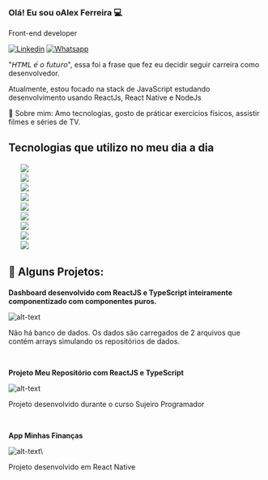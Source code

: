 ### Olá! Eu sou oAlex Ferreira 💻

Front-end developer

[![Linkedin](https://img.shields.io/badge/LinkedIn-0077B5?style=for-the-badge&logo=linkedin&logoColor=white)](https://www.linkedin.com/in/dev-alex-ferreira/)
[![Whatsapp](https://img.shields.io/badge/WhatsApp-25D366?style=for-the-badge&logo=whatsapp&logoColor=white)](https://wa.me/5551996502085)

<p>"𝘏𝘛𝘔𝘓 𝘦́ 𝘰 𝘧𝘶𝘵𝘶𝘳𝘰", essa foi a frase que fez eu decidir seguir carreira como desenvolvedor.</p>

<p>Atualmente, estou focado na stack de JavaScript estudando desenvolvimento usando ReactJs, React Native e NodeJs</p>

<p>💬   Sobre mim: Amo tecnologias, gosto de práticar exercícios físicos, assistir filmes e séries de TV.</p>

## Tecnologias que utilizo no meu dia a dia

<div style="margin-top: 20px; margin-bottom: 20px;">
<ul style="list-style: none">
    <li>
        <img src="https://img.shields.io/badge/HTML5-E34F26?style=for-the-badge&logo=html5&logoColor=white">
    </li>
    <li>
        <img src="https://img.shields.io/badge/CSS3-1572B6?style=for-the-badge&logo=css3&logoColor=white">
    </li>
    <li>
        <img src="https://img.shields.io/badge/JavaScript-F7DF1E?style=for-the-badge&logo=javascript&logoColor=black">
    </li>
    <li>
        <img src="https://img.shields.io/badge/Vue.js-35495E?style=for-the-badge&logo=vue.js&logoColor=4FC08D">
    </li>
    <li>
        <img src="https://img.shields.io/badge/React-20232A?style=for-the-badge&logo=react&logoColor=61DAFB">
    </li>
    <li>
        <img src="https://img.shields.io/badge/React_Native-20232A?style=for-the-badge&logo=react&logoColor=61DAFB">
    </li>
    <li>
        <img src="https://img.shields.io/badge/Node.js-43853D?style=for-the-badge&logo=node.js&logoColor=white">    
    </li>
    <li>
        <img src="https://img.shields.io/badge/MySQL-00000F?style=for-the-badge&logo=mysql&logoColor=white">
    </li>
    <li>
        <img src="https://img.shields.io/badge/PostgreSQL-316192?style=for-the-badge&logo=postgresql&logoColor=white">
    </li>
</ul>
</div>

## 🚀 Alguns Projetos:

<div style="margin-top: 20px">

**<p>Dashboard desenvolvido com ReactJS e TypeScript inteiramente componentizado com componentes puros.</p>**
![alt-text](https://camo.githubusercontent.com/4426c83df47d093e3f6ba8abb1220b1a329d8ce0756bf4835bc24be3ed43eeac/68747470733a2f2f692e6962622e636f2f53307043664d642f64617368626f6172642e676966)

<p>
Não há banco de dados. Os dados são carregados de 2 arquivos que contém arrays simulando os repositórios de dados.
</p><br>

**<p>Projeto Meu Repositório com ReactJS e TypeScript</p>**
![alt-text](https://camo.githubusercontent.com/bae19d0f6f66bb16ea7e1676a7ce6ca3adad3c6557297813f0a2a726876f970f/68747470733a2f2f692e6962622e636f2f6e72664866734e2f416e696d612d6f2e676966)

<p>
Projeto desenvolvido durante o curso Sujeiro Programador</p><br>

**<p>App Minhas Finanças</p>**
![alt-text](https://camo.githubusercontent.com/dc1452f28009a1dfe00bcb299dad61343f66d526ca6a1c3e8f239b56e31e33e0/68747470733a2f2f692e6962622e636f2f4b73474a46535a2f57686174732d4170702d566964656f2d323032312d30362d31302d61742d31382d32342d30312e676966)\

<p>
Projeto desenvolvido em React Native</p>
</div>
